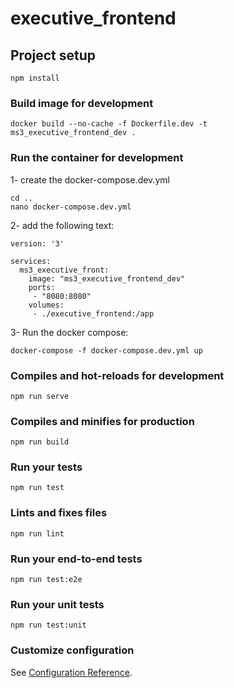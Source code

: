 # executive_frontend

## Project setup
```
npm install
```

### Build image for development
```
docker build --no-cache -f Dockerfile.dev -t ms3_executive_frontend_dev .
```

### Run the container for development
1- create the docker-compose.dev.yml

```
cd ..
nano docker-compose.dev.yml
```

2- add the following text:

```
version: '3'

services:
  ms3_executive_front:
    image: "ms3_executive_frontend_dev"
    ports:
     - "8080:8080"
    volumes:
     - ./executive_frontend:/app
```

3- Run the docker compose:

```
docker-compose -f docker-compose.dev.yml up
```

### Compiles and hot-reloads for development
```
npm run serve
```

### Compiles and minifies for production
```
npm run build
```

### Run your tests
```
npm run test
```

### Lints and fixes files
```
npm run lint
```

### Run your end-to-end tests
```
npm run test:e2e
```

### Run your unit tests
```
npm run test:unit
```

### Customize configuration
See [Configuration Reference](https://cli.vuejs.org/config/).
